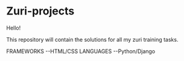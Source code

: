 # Zuri-projects
Hello!

This repository will contain the solutions for all my zuri training tasks.

FRAMEWORKS
--HTML/CSS
LANGUAGES
--Python/Django 
